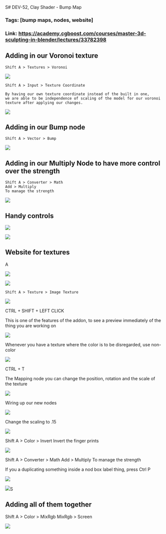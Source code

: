 S# DEV-52, Clay Shader - Bump Map
### Tags: [bump maps, nodes, website]
### Link: https://academy.cgboost.com/courses/master-3d-sculpting-in-blender/lectures/33782398


## Adding in our Voronoi texture

    Shift A > Textures > Voronoi

![](../images/DEV-52/DEV-52-A1.png)

    Shift A > Input > Texture Coordinate

    By having our own texture coordinate instead of the built in one,
    we are able to be independence of scaling of the model for our voronoi texture after applying our changes.

![](../images/DEV-52/DEV-52-A2.png)

## Adding in our Bump node

    Shift A > Vector > Bump

![](../images/DEV-52/DEV-52-B1.png)

## Adding in our Multiply Node to have more control over the strength

    Shift A > Converter > Math
    Add > Multiply
    To manage the strength

![](../images/DEV-52/DEV-52-C1.png)

## Handy controls

![](../images/DEV-52/DEV-52-D1.png)

![](../images/DEV-52/DEV-52-D2.png)

## Website for textures

A

![](../images/DEV-52/DEV-52-E1.png)

![](../images/DEV-52/DEV-52-E2.png)

    Shift A > Texture > Image Texture

![](../images/DEV-52/DEV-52-E3.png)

  CTRL + SHIFT + LEFT CLICK

  This is one of the features of the addon, to see a preview immediately of the thing you are working on

![](../images/DEV-52/DEV-52-E4.png)

  Whenever you have a texture where the color is to be disregarded, use non-color

![](../images/DEV-52/DEV-52-E5.png)

  CTRL + T

  The Mapping node you can change the position, rotation and the scale of the texture

![](../images/DEV-52/DEV-52-E6.png)

  Wiring up our new nodes

![](../images/DEV-52/DEV-52-E7.png)

  Change the scaling to .15

![](../images/DEV-52/DEV-52-E8.png)

  Shift A > Color > Invert
  Invert the finger prints

![](../images/DEV-52/DEV-52-E9.png)

  Shift A > Converter > Math
  Add > Multiply
  To manage the strength

  If you a duplicating something inside a nod box label thing, press Ctrl P

![](../images/DEV-52/DEV-52-E10.png)

![](../images/DEV-52/DEV-52-E11.png)S

## Adding all of them together

  Shift A > Color > MixRgb
  MixRgb > Screen

![](../images/DEV-52/DEV-52-F1.png)
